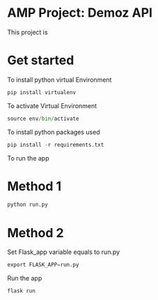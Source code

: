 # AMP Project: Demoz API

This project is

# Get started

To install python virtual Environment

```python
pip install virtualenv
```

To activate Virtual Environment

```python
source env/bin/activate
```

To install python packages used

```python
pip install -r requirements.txt
```

To run the app

# Method 1

```python
python run.py
```

# Method 2

Set Flask_app variable equals to run.py

```python
export FLASK_APP=run.py
```

Run the app

```python
flask run
```
